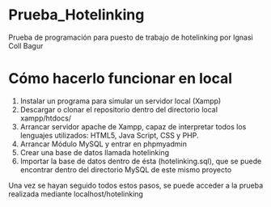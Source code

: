 # Prueba_Hotelinking
Prueba de programación para puesto de trabajo de hotelinking por Ignasi Coll Bagur

# Cómo hacerlo funcionar en local


1. Instalar un programa para simular un servidor local (Xampp)
2. Descargar o clonar el repositorio dentro del directorio local xampp/htdocs/
3. Arrancar servidor apache de Xampp, capaz de interpretar todos los lenguajes utilizados: HTML5, Java Script, CSS y PHP.
4. Arrancar Módulo MySQL y entrar en phpmyadmin
5. Crear una base de datos llamada hotelinking
6. Importar la base de datos dentro de ésta (hotelinking.sql), que se puede encontrar dentro del directorio MySQL de este mismo proyecto

Una vez se hayan seguido todos estos pasos, se puede acceder a la prueba realizada mediante localhost/hotelinking
